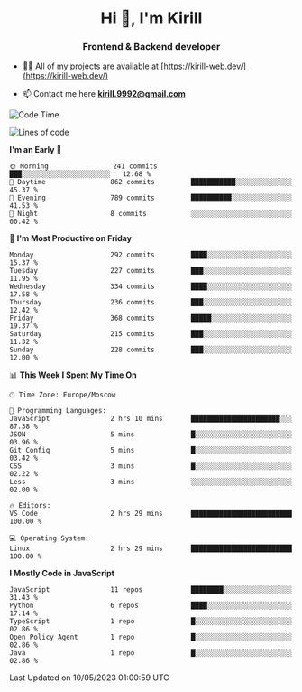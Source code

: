 <h1 align="center">Hi 👋, I'm Kirill</h1>
<h3 align="center">Frontend & Backend developer</h3>

- 👨‍💻 All of my projects are available at [https://kirill-web.dev/](https://kirill-web.dev/)

- 📫 Contact me here **kirill.9992@gmail.com**











<!--START_SECTION:waka-->
![Code Time](http://img.shields.io/badge/Code%20Time-1%2C299%20hrs%2011%20mins-blue)

![Lines of code](https://img.shields.io/badge/From%20Hello%20World%20I%27ve%20Written-2.6%20million%20lines%20of%20code-blue)

**I'm an Early 🐤** 

```text
🌞 Morning                241 commits         ███░░░░░░░░░░░░░░░░░░░░░░   12.68 % 
🌆 Daytime                862 commits         ███████████░░░░░░░░░░░░░░   45.37 % 
🌃 Evening                789 commits         ██████████░░░░░░░░░░░░░░░   41.53 % 
🌙 Night                  8 commits           ░░░░░░░░░░░░░░░░░░░░░░░░░   00.42 % 
```
📅 **I'm Most Productive on Friday** 

```text
Monday                   292 commits         ████░░░░░░░░░░░░░░░░░░░░░   15.37 % 
Tuesday                  227 commits         ███░░░░░░░░░░░░░░░░░░░░░░   11.95 % 
Wednesday                334 commits         ████░░░░░░░░░░░░░░░░░░░░░   17.58 % 
Thursday                 236 commits         ███░░░░░░░░░░░░░░░░░░░░░░   12.42 % 
Friday                   368 commits         █████░░░░░░░░░░░░░░░░░░░░   19.37 % 
Saturday                 215 commits         ███░░░░░░░░░░░░░░░░░░░░░░   11.32 % 
Sunday                   228 commits         ███░░░░░░░░░░░░░░░░░░░░░░   12.00 % 
```


📊 **This Week I Spent My Time On** 

```text
🕑︎ Time Zone: Europe/Moscow

💬 Programming Languages: 
JavaScript               2 hrs 10 mins       ██████████████████████░░░   87.38 % 
JSON                     5 mins              █░░░░░░░░░░░░░░░░░░░░░░░░   03.96 % 
Git Config               5 mins              █░░░░░░░░░░░░░░░░░░░░░░░░   03.42 % 
CSS                      3 mins              █░░░░░░░░░░░░░░░░░░░░░░░░   02.22 % 
Less                     3 mins              ░░░░░░░░░░░░░░░░░░░░░░░░░   02.00 % 

🔥 Editors: 
VS Code                  2 hrs 29 mins       █████████████████████████   100.00 % 

💻 Operating System: 
Linux                    2 hrs 29 mins       █████████████████████████   100.00 % 
```

**I Mostly Code in JavaScript** 

```text
JavaScript               11 repos            ████████░░░░░░░░░░░░░░░░░   31.43 % 
Python                   6 repos             ████░░░░░░░░░░░░░░░░░░░░░   17.14 % 
TypeScript               1 repo              █░░░░░░░░░░░░░░░░░░░░░░░░   02.86 % 
Open Policy Agent        1 repo              █░░░░░░░░░░░░░░░░░░░░░░░░   02.86 % 
Java                     1 repo              █░░░░░░░░░░░░░░░░░░░░░░░░   02.86 % 
```




 Last Updated on 10/05/2023 01:00:59 UTC
<!--END_SECTION:waka-->

